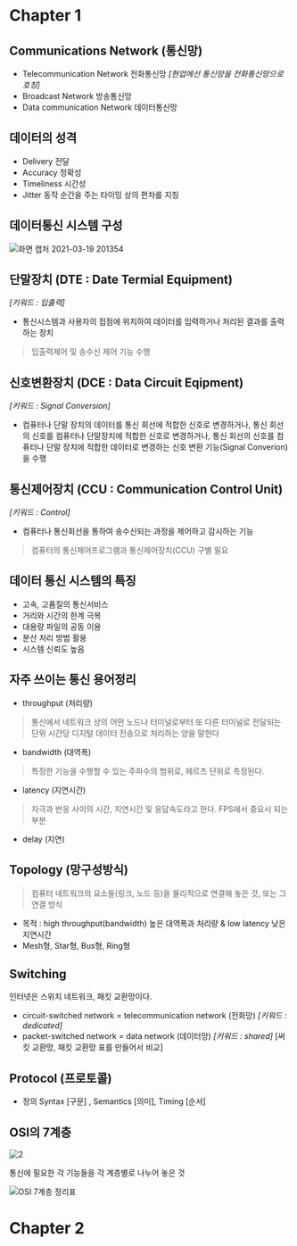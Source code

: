 # Chapter 1

## Communications Network (통신망)
- Telecommunication Network 전화통신망  *[현업에선 통신망을 전화통신망으로 호칭]*
- Broadcast Network 방송통신망
- Data communication Network 데이터통신망

## 데이터의 성격
- Delivery	전달
- Accuracy	정확성
- Timeliness	시간성
- Jitter		동작 순간을 주는 타이밍 상의 편차를 지칭

## 데이터통신 시스템 구성
![화면 캡처 2021-03-19 201354](https://user-images.githubusercontent.com/62434898/111782301-322edc00-88fc-11eb-82aa-1f162cbd623d.jpg)



## 단말장치 (DTE : Date Termial Equipment)  
*[키워드 : 입출력]*
- 통신시스템과 사용자의 접점에 위치하여 데이터를 입력하거나 처리된 결과를 출력하는 장치
> 입출력제어 및 송수신 제어 기능 수행

## 신호변환장치 (DCE : Data Circuit Eqipment)  
*[키워드 : Signal Conversion]*
- 컴퓨터나 단말 장치의 데이터를 통신 회선에 적합한 신호로 변경하거나, 통신 회선의 신호를 컴퓨터나 단말장치에 적합한 신호로 변경하거나, 통신 회선의 신호를 컴퓨터나 단말 장치에 적합한 데이터로 변경하는 신호 변환 기능(Signal Converion)을 수행

## 통신제어장치 (CCU : Communication Control Unit)  
*[키워드 : Control]*
- 컴퓨터나 통신회선을 통하여 송수신되는 과정을 제어하고 감시하는 기능
> 컴퓨터의 통신제어프로그램과 통신제어장치(CCU) 구별 필요

## 데이터 통신 시스템의 특징
- 고속, 고품질의 통신서비스
- 거리와 시간의 한계 극복
- 대용량 파일의 공동 이용
- 분산 처리 방법 활용
- 시스템 신뢰도 높음	

## 자주 쓰이는 통신 용어정리
- throughput (처리량)
> 통신에서 네트워크 상의 어떤 노드나 터미널로부터 또 다른 터미널로 전달되는 단위 시간당 디지털 데이터 전송으로 처리하는 양을 말한다
- bandwidth (대역폭)
> 특정한 기능을 수행할 수 있는 주파수의 범위로, 헤르츠 단위로 측정된다.
- latency (지연시간)
> 자극과 반응 사이의 시간, 지연시간 및 응답속도라고 한다. FPS에서 중요시 되는 부분
- delay (지연)	

## Topology (망구성방식)
> 컴퓨터 네트워크의 요소들(링크, 노드 등)을 물리적으로 연결해 놓은 것, 또는 그 연결 방식
- 목적 : high throughput(bandwidth) 높은 대역폭과 처리량 & low latency 낮은 지연시간
- Mesh형, Star형, Bus형, Ring형

## Switching
인터넷은 스위치 네트워크, 패킷 교환망이다.
- circuit-switched network = telecommunication network (전화망)  *[키워드 : dedicated]*
- packet-switched network = data network (데이터망)  *[키워드 : shared]*
[써킷 교환망, 패킷 교환망 표를 만들어서 비교]

## Protocol (프로토콜)
- 정의 Syntax [구문] , Semantics [의미], Timing [순서]
 
## OSI의 7계층
 ![2](https://user-images.githubusercontent.com/62434898/111783399-88504f00-88fd-11eb-8517-1765464d17f2.jpg)

통신에 필요한 각 기능들을 각 계층별로 나누어 놓은 것

![OSI 7계층 정리표](https://user-images.githubusercontent.com/62434898/111903301-fa06d500-8a84-11eb-8b7b-45e8d379cbff.jpg)

# Chapter 2


